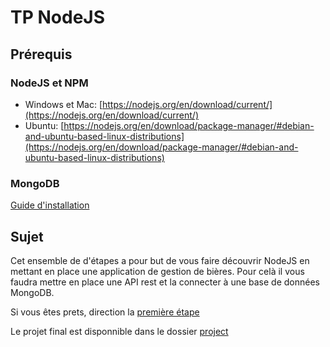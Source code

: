 TP NodeJS
=========

## Prérequis
### NodeJS et NPM

- Windows et Mac: [https://nodejs.org/en/download/current/](https://nodejs.org/en/download/current/)
- Ubuntu: [https://nodejs.org/en/download/package-manager/#debian-and-ubuntu-based-linux-distributions](https://nodejs.org/en/download/package-manager/#debian-and-ubuntu-based-linux-distributions)
### MongoDB
[Guide d'installation](https://docs.mongodb.com/manual/administration/install-on-linux/#recommended)

## Sujet

Cet ensemble de d'étapes a pour but de vous faire découvrir NodeJS en mettant en place une application de gestion de bières. Pour celà il vous faudra mettre en place une API rest et la connecter à une base de données MongoDB.

Si vous êtes prets, direction la [première étape](./step-01/README.md)


Le projet final est disponnible dans le dossier [project](./project)
